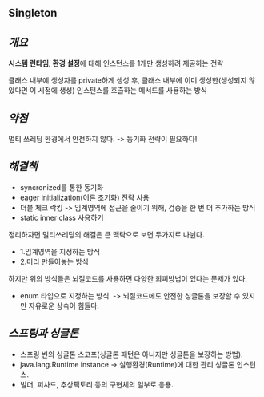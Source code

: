 **Singleton**
-

*개요*
-

**시스템 런타임, 환경 설정**에 대해 인스턴스를 1개만 생성하려 제공하는 전략

클래스 내부에 생성자를 private하게 생성 후, 클래스 내부에 이미 생성한(생성되지 않았다면 이 시점에 생성) 인스턴스를 호출하는 메서드를 사용하는 방식

*약점*
-
멀티 쓰레딩 환경에서 안전하지 않다. -> 동기화 전략이 필요하다!

*해결책*
-
- syncronized를 통한 동기화
- eager initialization(이른 초기화) 전략 사용
- 더블 체크 락킹 -> 임계영역에 접근을 줄이기 위해, 검증을 한 번 더 추가하는 방식
- static inner class 사용하기

정리하자면 멀티쓰레딩의 해결은 큰 맥락으로 보면 두가지로 나뉜다.
- 1.임계영역을 지정하는 방식
- 2.미리 만들어놓는 방식

하지만 위의 방식들은 뇌절코드를 사용하면 다양한 회피방법이 있다는 문제가 있다.
- enum 타입으로 지정하는 방식. -> 뇌절코드에도 안전한 싱글톤을 보장할 수 있지만 자유로운 상속이 힘들다.

*스프링과 싱글톤*
-
- 스프링 빈의 싱글톤 스코프(싱글톤 패턴은 아니지만 싱글톤을 보장하는 방법).
- java.lang.Runtime instance -> 실행환경(Runtime)에 대한 관리 싱글톤 인스턴스.
- 빌더, 퍼사드, 추상팩토리 등의 구현체의 일부로 응용.

